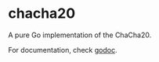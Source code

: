 chacha20
========

A pure Go implementation of the ChaCha20.

For documentation, check [godoc](http://godoc.org/github.com/samoslab/samos/src/cipher/chacha20).
